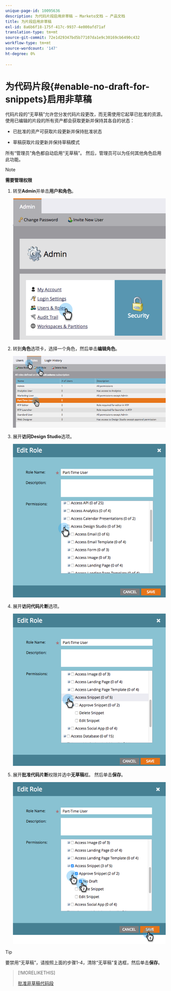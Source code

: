 ```yaml
---
unique-page-id: 10095636
description: 为代码片段启用非草稿 — Marketo文档 — 产品文档
title: 为片段启用非草稿
exl-id: 8a6b6f18-175f-417c-9937-4e000afd71af
translation-type: tm+mt
source-git-commit: 72e1d29347bd5b77107da1e9c30169cb6490c432
workflow-type: tm+mt
source-wordcount: '147'
ht-degree: 0%

---
```


# 为代码片段{#enable-no-draft-for-snippets}启用非草稿

代码片段的“无草稿”允许您分发代码片段更改，而无需使用它起草已批准的资源。 使用已编辑的片段的所有资产都会获取更新并保持其各自的状态：

* 已批准的资产可获取片段更新并保持批准状态

* 草稿获取片段更新并保持草稿模式

所有“管理员”角色都自动启用“无草稿”。 然后，管理员可以为任何其他角色启用此功能。

>[!NOTE]
>
>**需要管理权限**

1. 转至&#x200B;**Admin**&#x200B;并单击&#x200B;**用户和角色**。

   ![](assets/usersandroles.png)

1. 转到&#x200B;**角色**&#x200B;选项卡，选择一个角色，然后单击&#x200B;**编辑角色**。

   ![](assets/editrole2.png)

1. 展开&#x200B;**访问Design Studio**&#x200B;选项。

   ![](assets/expanddesignstudio.png)

1. 展开&#x200B;**访问代码片断**&#x200B;选项。

   ![](assets/expandsnippet.png)

1. 展开&#x200B;**批准代码片断**&#x200B;权限并选中&#x200B;**无草稿**&#x200B;框。 然后单击&#x200B;**保存**。

   ![](assets/2017-06-15-10-35-04.png)

>[!TIP]
>
>要禁用“无草稿”，请按照上面的步骤1-4，清除“无草稿”复选框，然后单击&#x200B;**保存**。

>[!MORELIKETHIS]
>
>[批准非草稿代码段](/help/marketo/product-docs/personalization/segmentation-and-snippets/snippets/approve-a-snippet-with-no-draft.md)
